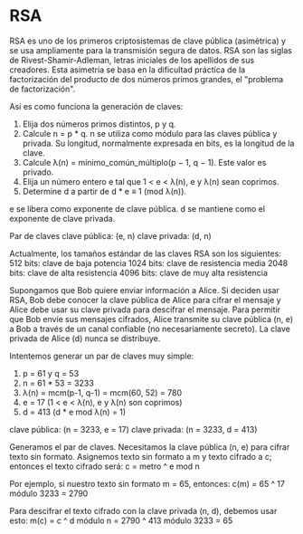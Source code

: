 # RSA
RSA es uno de los primeros criptosistemas de clave pública (asimétrica) y se usa ampliamente para la transmisión segura de datos.  RSA son las siglas de Rivest-Shamir-Adleman, letras iniciales de los apellidos de sus creadores.  Esta asimetría se basa en la dificultad práctica de la factorización del producto de dos números primos grandes, el "problema de factorización".

 Así es como funciona la generación de claves:
 1. Elija dos números primos distintos, p y q.
 2. Calcule n = p * q.  n se utiliza como módulo para las claves pública y privada.  Su longitud, normalmente expresada en bits, es la longitud de la clave.
 3. Calcule λ(n) = mínimo_común_múltiplo(p − 1, q − 1).  Este valor es privado.
 4. Elija un número entero e tal que 1 < e < λ(n), e y λ(n) sean coprimos.
 5. Determine d a partir de d * e ≡ 1 (mod λ(n)).

 e se libera como exponente de clave pública.
 d se mantiene como el exponente de clave privada.

 Par de claves
 clave pública: (e, n)
 clave privada: (d, n)

 Actualmente, los tamaños estándar de las claves RSA son los siguientes:
 512 bits: clave de baja potencia
 1024 bits: clave de resistencia media
 2048 bits: clave de alta resistencia
 4096 bits: clave de muy alta resistencia

 Supongamos que Bob quiere enviar información a Alice.  Si deciden usar RSA, Bob debe conocer la clave pública de Alice para cifrar el mensaje y Alice debe usar su clave privada para descifrar el mensaje.  Para permitir que Bob envíe sus mensajes cifrados, Alice transmite su clave pública (n, e) a Bob a través de un canal confiable (no necesariamente secreto).  La clave privada de Alice (d) nunca se distribuye.

 Intentemos generar un par de claves muy simple:
 1. p = 61 y q = 53
 2. n = 61 * 53 = 3233
 3. λ(n) = mcm(p-1, q-1) = mcm(60, 52) = 780
 4. e = 17 (1 < e < λ(n), e y λ(n) son coprimos)
 5. d = 413 (d * e mod λ(n) = 1)

 clave pública: (n = 3233, e = 17)
 clave privada: (n = 3233, d = 413)

 Generamos el par de claves.  Necesitamos la clave pública (n, e) para cifrar texto sin formato.  Asignemos texto sin formato a m y texto cifrado a c;  entonces el texto cifrado será:
 c = metro ^ e mod n

 Por ejemplo, si nuestro texto sin formato m = 65, entonces:
 c(m) = 65 ^ 17 módulo 3233 = 2790

 Para descifrar el texto cifrado con la clave privada (n, d), debemos usar esto:
 m(c) = c ^ d módulo n = 2790 ^ 413 módulo 3233 = 65
